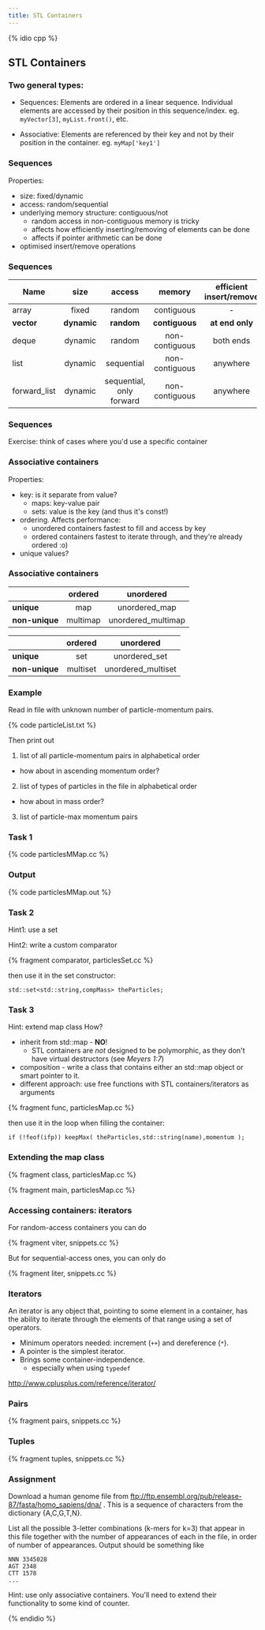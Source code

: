 ```yaml
---
title: STL Containers
---
```


{% idio cpp %}

## STL Containers

### Two general types:

* Sequences: Elements are ordered in a linear sequence. Individual elements are accessed by their position in this sequence/index.
  eg. `myVector[3]`, `myList.front()`, etc.
  
* Associative: Elements are referenced by their key and not by their position in the container.
  eg. `myMap['key1']`


### Sequences

Properties:

* size: fixed/dynamic
* access: random/sequential
* underlying memory structure: contiguous/not
  * random access in non-contiguous memory is tricky
  * affects how efficiently inserting/removing of elements can be done
  * affects if pointer arithmetic can be done
* optimised insert/remove operations


### Sequences

| Name   | size | access | memory | efficient insert/remove |
| ------ |:----:|:------:|:------:|:-----------------------:|
| array  |fixed | random |contiguous| - |
| **vector** |**dynamic**|**random** |**contiguous**| **at end only** |
| deque  |dynamic|random |non-contiguous| both ends |
| list|dynamic|sequential|non-contiguous| anywhere |
|forward_list|dynamic|sequential, only forward|non-contiguous| anywhere |


### Sequences

Exercise: think of cases where you'd use a specific container


### Associative containers

Properties:

* key: is it separate from value?
  * maps: key-value pair
  * sets: value is the key (and thus it's const!)
* ordering. Affects performance:
  * unordered containers fastest to fill and access by key
  * ordered containers fastest to iterate through, and they're already ordered :o)
* unique values?


### Associative containers

|             | ordered | unordered |
|-------------|:-------:|:---------:|
| **unique**  | map     | unordered_map|
| **non-unique**| multimap |unordered_multimap|

|             | ordered | unordered |
|-------------|:-------:|:---------:|
| **unique**  | set     | unordered_set|
| **non-unique**| multiset |unordered_multiset|


### Example

Read in file with unknown number of particle-momentum pairs.

{% code particleList.txt %}

Then print out

1. list of all particle-momentum pairs in alphabetical order
  * how about in ascending momentum order?
2. list of types of particles in the file in alphabetical order
  * how about in mass order?
3. list of particle-max momentum pairs


### Task 1

{% code particlesMMap.cc %}

### Output

{% code particlesMMap.out %}


### Task 2

Hint1: use a set

Hint2: write a custom comparator

{% fragment comparator, particlesSet.cc %}

then use it in the set constructor:

`std::set<std::string,compMass> theParticles;`


### Task 3

Hint: extend map class
How?

* inherit from std::map - **NO**!
  * STL containers are *not* designed to be polymorphic, as they don't have virtual destructors (see *Meyers 1:7*)
* composition - write a class that contains either an std::map object or smart pointer to it.
* different approach: use free functions with STL containers/iterators as arguments

{% fragment func, particlesMap.cc %}

then use it in the loop when filling the container:

`if (!feof(ifp)) keepMax( theParticles,std::string(name),momentum );`


### Extending the map class

{% fragment class, particlesMap.cc %}

{% fragment main, particlesMap.cc %}


### Accessing containers: iterators

For random-access containers you can do

{% fragment viter, snippets.cc %}

But for sequential-access ones, you can only do

{% fragment liter, snippets.cc %}


### Iterators

An iterator is any object that, pointing to some element in a container, has the ability to iterate through the elements of that range using a set of operators.

* Minimum operators needed: increment (`++`) and dereference (`*`).
* A pointer is the simplest iterator.
* Brings some container-independence.
  * especially when using `typedef`

<http://www.cplusplus.com/reference/iterator/>


### Pairs

{% fragment pairs, snippets.cc %}

### Tuples

{% fragment tuples, snippets.cc %}


### Assignment

Download a human genome file from
<ftp://ftp.ensembl.org/pub/release-87/fasta/homo_sapiens/dna/> .
This is a sequence of characters from the dictionary {A,C,G,T,N}.

List all the possible 3-letter combinations (k-mers for k=3) that appear in this file together with the number of appearances of each in the file, in order of number of appearances.
Output should be something like

```
NNN 3345028
AGT 2348
CTT 1578
...
```

Hint: use only associative containers. You'll need to extend their functionality to some kind of counter.

{% endidio %}
